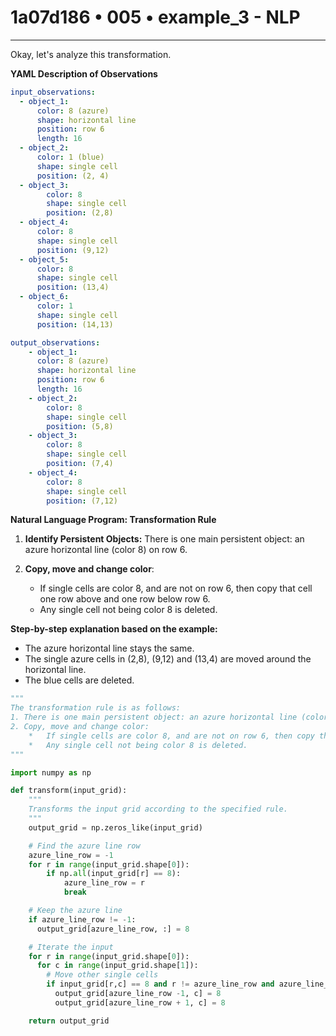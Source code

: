 # 1a07d186 • 005 • example_3 - NLP

---
Okay, let's analyze this transformation.

**YAML Description of Observations**

```yaml
input_observations:
  - object_1:
      color: 8 (azure)
      shape: horizontal line
      position: row 6
      length: 16
  - object_2:
      color: 1 (blue)
      shape: single cell
      position: (2, 4)
  - object_3:
        color: 8
        shape: single cell
        position: (2,8)
  - object_4:
      color: 8
      shape: single cell
      position: (9,12)
  - object_5:
      color: 8
      shape: single cell
      position: (13,4)      
  - object_6:
      color: 1
      shape: single cell
      position: (14,13)

output_observations:
    - object_1:
      color: 8 (azure)
      shape: horizontal line
      position: row 6
      length: 16
    - object_2:
        color: 8
        shape: single cell
        position: (5,8)
    - object_3:
        color: 8
        shape: single cell
        position: (7,4)
    - object_4:
        color: 8
        shape: single cell
        position: (7,12)       
```

**Natural Language Program: Transformation Rule**

1.  **Identify Persistent Objects:** There is one main persistent object: an azure horizontal line (color 8) on row 6.

2.  **Copy, move and change color**:

    *   If single cells are color 8, and are not on row 6, then copy that cell one row above and one row below row 6.
    *   Any single cell not being color 8 is deleted.

**Step-by-step explanation based on the example:**

*   The azure horizontal line stays the same.
*   The single azure cells in (2,8), (9,12) and (13,4) are moved around the horizontal line.
*    The blue cells are deleted.

```python
"""
The transformation rule is as follows:
1. There is one main persistent object: an azure horizontal line (color 8) on row 6.
2. Copy, move and change color:
    *   If single cells are color 8, and are not on row 6, then copy that cell one row above and one row below row 6.
    *   Any single cell not being color 8 is deleted.
"""

import numpy as np

def transform(input_grid):
    """
    Transforms the input grid according to the specified rule.
    """
    output_grid = np.zeros_like(input_grid)

    # Find the azure line row
    azure_line_row = -1
    for r in range(input_grid.shape[0]):
        if np.all(input_grid[r] == 8):
            azure_line_row = r
            break

    # Keep the azure line
    if azure_line_row != -1:
      output_grid[azure_line_row, :] = 8

    # Iterate the input
    for r in range(input_grid.shape[0]):
      for c in range(input_grid.shape[1]):
        # Move other single cells
        if input_grid[r,c] == 8 and r != azure_line_row and azure_line_row!=-1:
          output_grid[azure_line_row -1, c] = 8
          output_grid[azure_line_row + 1, c] = 8

    return output_grid
```


